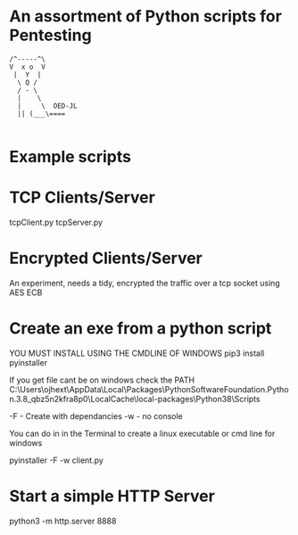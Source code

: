 # An assortment of Python scripts for Pentesting

 ```
 /^-----^\
 V  x o  V
  |  Y  |
   \ Q /
   / - \
   |    \
   |     \  OED-JL
   || (___\====
   
   ```

#  Example scripts

# TCP Clients/Server
tcpClient.py
tcpServer.py

# Encrypted Clients/Server

An experiment, needs a tidy, encrypted the traffic over a tcp socket using AES ECB

# Create an exe from a python script
YOU MUST INSTALL USING THE CMDLINE OF WINDOWS
pip3 install pyinstaller

If you get file cant be on windows check the PATH
C:\Users\ojhext\AppData\Local\Packages\PythonSoftwareFoundation.Python.3.8_qbz5n2kfra8p0\LocalCache\local-packages\Python38\Scripts


-F - Create with dependancies
-w - no console

You can do in in the Terminal to create a linux executable or cmd line for windows

pyinstaller -F -w client.py

# Start a simple HTTP Server
python3 -m http.server 8888
